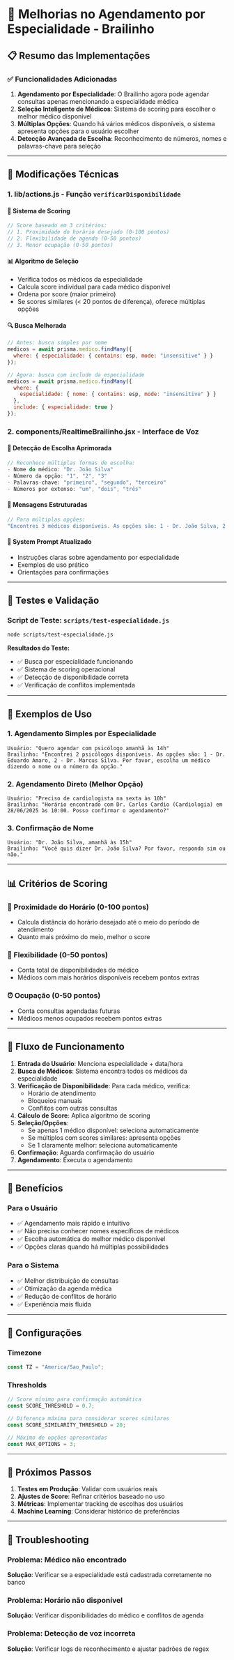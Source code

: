# 🎯 Melhorias no Agendamento por Especialidade - Brailinho

## 📋 Resumo das Implementações

### ✅ Funcionalidades Adicionadas

1. **Agendamento por Especialidade**: O Brailinho agora pode agendar consultas apenas mencionando a especialidade médica
2. **Seleção Inteligente de Médicos**: Sistema de scoring para escolher o melhor médico disponível
3. **Múltiplas Opções**: Quando há vários médicos disponíveis, o sistema apresenta opções para o usuário escolher
4. **Detecção Avançada de Escolha**: Reconhecimento de números, nomes e palavras-chave para seleção

---

## 🔧 Modificações Técnicas

### 1. **lib/actions.js** - Função `verificarDisponibilidade`

#### 🎯 Sistema de Scoring
```javascript
// Score baseado em 3 critérios:
// 1. Proximidade do horário desejado (0-100 pontos)
// 2. Flexibilidade de agenda (0-50 pontos)  
// 3. Menor ocupação (0-50 pontos)
```

#### 📊 Algoritmo de Seleção
- Verifica todos os médicos da especialidade
- Calcula score individual para cada médico disponível
- Ordena por score (maior primeiro)
- Se scores similares (< 20 pontos de diferença), oferece múltiplas opções

#### 🔍 Busca Melhorada
```javascript
// Antes: busca simples por nome
medicos = await prisma.medico.findMany({
  where: { especialidade: { contains: esp, mode: "insensitive" } }
});

// Agora: busca com include da especialidade
medicos = await prisma.medico.findMany({
  where: { 
    especialidade: { nome: { contains: esp, mode: "insensitive" } } 
  },
  include: { especialidade: true }
});
```

### 2. **components/RealtimeBrailinho.jsx** - Interface de Voz

#### 🎤 Detecção de Escolha Aprimorada
```javascript
// Reconhece múltiplas formas de escolha:
- Nome do médico: "Dr. João Silva"
- Número da opção: "1", "2", "3"
- Palavras-chave: "primeiro", "segundo", "terceiro"
- Números por extenso: "um", "dois", "três"
```

#### 💬 Mensagens Estruturadas
```javascript
// Para múltiplas opções:
"Encontrei 3 médicos disponíveis. As opções são: 1 - Dr. João Silva, 2 - Dra. Maria Santos, 3 - Dr. Pedro Costa. Por favor, escolha um médico dizendo o nome ou o número da opção."
```

#### 🤖 System Prompt Atualizado
- Instruções claras sobre agendamento por especialidade
- Exemplos de uso prático
- Orientações para confirmações

---

## 🧪 Testes e Validação

### Script de Teste: `scripts/test-especialidade.js`
```bash
node scripts/test-especialidade.js
```

**Resultados do Teste:**
- ✅ Busca por especialidade funcionando
- ✅ Sistema de scoring operacional
- ✅ Detecção de disponibilidade correta
- ✅ Verificação de conflitos implementada

---

## 🎯 Exemplos de Uso

### 1. **Agendamento Simples por Especialidade**
```
Usuário: "Quero agendar com psicólogo amanhã às 14h"
Brailinho: "Encontrei 2 psicólogos disponíveis. As opções são: 1 - Dr. Eduardo Amaro, 2 - Dr. Marcus Silva. Por favor, escolha um médico dizendo o nome ou o número da opção."
```

### 2. **Agendamento Direto (Melhor Opção)**
```
Usuário: "Preciso de cardiologista na sexta às 10h"
Brailinho: "Horário encontrado com Dr. Carlos Cardio (Cardiologia) em 28/06/2025 às 10:00. Posso confirmar o agendamento?"
```

### 3. **Confirmação de Nome**
```
Usuário: "Dr. João Silva, amanhã às 15h"
Brailinho: "Você quis dizer Dr. João Silva? Por favor, responda sim ou não."
```

---

## 📊 Critérios de Scoring

### 🎯 Proximidade do Horário (0-100 pontos)
- Calcula distância do horário desejado até o meio do período de atendimento
- Quanto mais próximo do meio, melhor o score

### 📅 Flexibilidade (0-50 pontos)
- Conta total de disponibilidades do médico
- Médicos com mais horários disponíveis recebem pontos extras

### ⏰ Ocupação (0-50 pontos)
- Conta consultas agendadas futuras
- Médicos menos ocupados recebem pontos extras

---

## 🔄 Fluxo de Funcionamento

1. **Entrada do Usuário**: Menciona especialidade + data/hora
2. **Busca de Médicos**: Sistema encontra todos os médicos da especialidade
3. **Verificação de Disponibilidade**: Para cada médico, verifica:
   - Horário de atendimento
   - Bloqueios manuais
   - Conflitos com outras consultas
4. **Cálculo de Score**: Aplica algoritmo de scoring
5. **Seleção/Opções**:
   - Se apenas 1 médico disponível: seleciona automaticamente
   - Se múltiplos com scores similares: apresenta opções
   - Se 1 claramente melhor: seleciona automaticamente
6. **Confirmação**: Aguarda confirmação do usuário
7. **Agendamento**: Executa o agendamento

---

## 🚀 Benefícios

### Para o Usuário
- ✅ Agendamento mais rápido e intuitivo
- ✅ Não precisa conhecer nomes específicos de médicos
- ✅ Escolha automática do melhor médico disponível
- ✅ Opções claras quando há múltiplas possibilidades

### Para o Sistema
- ✅ Melhor distribuição de consultas
- ✅ Otimização da agenda médica
- ✅ Redução de conflitos de horário
- ✅ Experiência mais fluida

---

## 🔧 Configurações

### Timezone
```javascript
const TZ = "America/Sao_Paulo";
```

### Thresholds
```javascript
// Score mínimo para confirmação automática
const SCORE_THRESHOLD = 0.7;

// Diferença máxima para considerar scores similares
const SCORE_SIMILARITY_THRESHOLD = 20;

// Máximo de opções apresentadas
const MAX_OPTIONS = 3;
```

---

## 📝 Próximos Passos

1. **Testes em Produção**: Validar com usuários reais
2. **Ajustes de Score**: Refinar critérios baseado no uso
3. **Métricas**: Implementar tracking de escolhas dos usuários
4. **Machine Learning**: Considerar histórico de preferências

---

## 🐛 Troubleshooting

### Problema: Médico não encontrado
**Solução**: Verificar se a especialidade está cadastrada corretamente no banco

### Problema: Horário não disponível
**Solução**: Verificar disponibilidades do médico e conflitos de agenda

### Problema: Detecção de voz incorreta
**Solução**: Verificar logs de reconhecimento e ajustar padrões de regex 